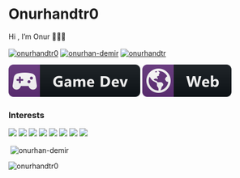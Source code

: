# Onurhandtr0
Hi , I’m Onur 👨🏻‍💻

<a href="https://twitter.com/Onur38969732" target="blank"><img align="center" src="https://cdn.jsdelivr.net/npm/simple-icons@3.0.1/icons/twitter.svg" alt="onurhandtr0" height="30" width="30" /></a>
<a href="https://www.linkedin.com/in/onurhan-demir-a682b41a6/" target="blank"><img align="center" src="https://cdn.jsdelivr.net/npm/simple-icons@3.0.1/icons/linkedin.svg" alt="onurhan-demir" height="30" width="30" /></a>
<a href="https://medium.com/@onurhandtr" target="blank"><img align="center" src="https://cdn.jsdelivr.net/npm/simple-icons@3.0.1/icons/medium.svg" alt="onurhandtr" height="30" width="30" /></a>
</p>

![](https://github.com/MikeCodesDotNET/ColoredBadges/raw/master/svg/dev/misc/gamedev.svg)
![](https://github.com/MikeCodesDotNET/ColoredBadges/raw/master/svg/dev/misc/web.svg)


### Interests
<img src="https://camo.githubusercontent.com/7d45717e71c8130c598158129539b6823d839015/68747470733a2f2f696d672e736869656c64732e696f2f62616467652f707974686f6e2532302d2532333134333534432e7376673f267374796c653d666f722d7468652d6261646765266c6f676f3d707974686f6e266c6f676f436f6c6f723d7768697465">
<img src="https://img.shields.io/badge/javascript%20-%23323330.svg?&style=for-the-badge&logo=javascript&logoColor=%23F7DF1E">
<img src="https://img.shields.io/badge/c%20sharp-%23239120.svg?&style=flat-square&logo=c%20sharp&logoColor=white">
<img src="https://img.shields.io/badge/vuejs%20-%2335495e.svg?&style=for-the-badge&logo=vue.js&logoColor=%234FC08D">
<img src="https://img.shields.io/badge/bootstrap%20-%23563D7C.svg?&style=for-the-badge&logo=bootstrap&logoColor=white">
<img src="https://img.shields.io/badge/django%20-%23092E20.svg?&style=for-the-badge&logo=django&logoColor=white">
<img src="https://img.shields.io/badge/jquery%20-%230769AD.svg?&style=for-the-badge&logo=jquery&logoColor=white">
<img src="https://img.shields.io/badge/sqlite-%2307405e.svg?&style=for-the-badge&logo=sqlite&logoColor=white">
<p>&nbsp;<img align="center" src="https://github-readme-stats.vercel.app/api?username=onurhandtr0&show_icons=true" alt="onurhan-demir" /></p>
<p align="left"> <img src="https://komarev.com/ghpvc/?username=onurhandtr0" alt="onurhandtr0" /> </p>

